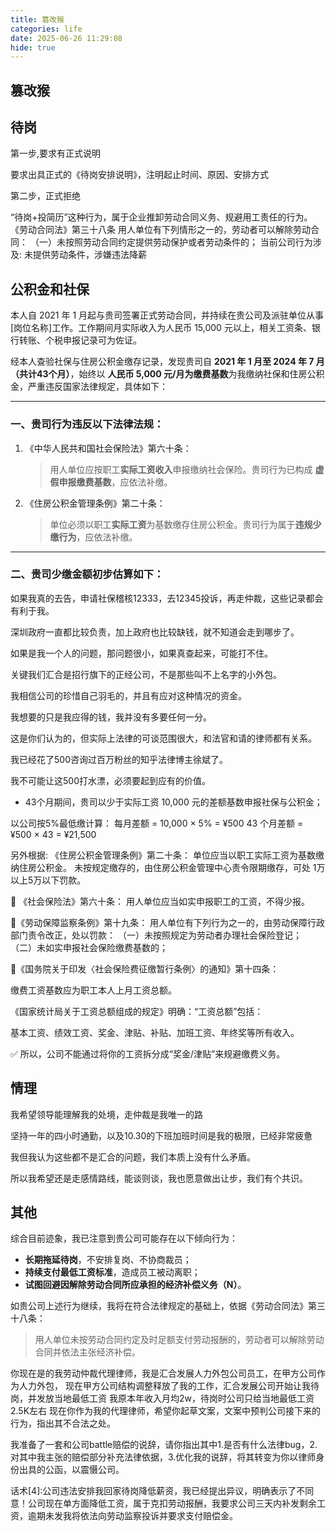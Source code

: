 ```yaml
---
title: 篡改猴
categories: life
date: 2025-06-26 11:29:08
hide: true
---
```


## 篡改猴




## 待岗

第一步,要求有正式说明

要求出具正式的《待岗安排说明》，注明起止时间、原因、安排方式

第二步，正式拒绝

“待岗+投简历”这种行为，属于企业推卸劳动合同义务、规避用工责任的行为。
《劳动合同法》第三十八条
用人单位有下列情形之一的，劳动者可以解除劳动合同：
（一）未按照劳动合同约定提供劳动保护或者劳动条件的；
当前公司行为涉及:
未提供劳动条件，涉嫌违法降薪

## 公积金和社保

本人自 2021 年 1 月起与贵司签署正式劳动合同，并持续在贵公司及派驻单位从事[岗位名称]工作。工作期间月实际收入为人民币 15,000 元以上，相关工资条、银行转账、个税申报记录可为佐证。

经本人查验社保与住房公积金缴存记录，发现贵司自 **2021 年 1 月至 2024 年 7 月（共计43个月）**，始终以 **人民币 5,000 元/月为缴费基数**为我缴纳社保和住房公积金，严重违反国家法律规定，具体如下：

---

### 一、贵司行为违反以下法律法规：

1. 《中华人民共和国社会保险法》第六十条：  
   > 用人单位应按职工**实际工资收入**申报缴纳社会保险。贵司行为已构成 **虚假申报缴费基数**，应依法补缴。

2. 《住房公积金管理条例》第二十条：  
   > 单位必须以职工**实际工资**为基数缴存住房公积金。贵司行为属于**违规少缴行为**，应依法补缴。

---

### 二、贵司少缴金额初步估算如下：

如果我真的去告，申请社保稽核12333，去12345投诉，再走仲裁，这些记录都会有利于我。

深圳政府一直都比较负责，加上政府也比较缺钱，就不知道会走到哪步了。

如果是我一个人的问题，那问题很小，如果真查起来，可能打不住。

关键我们汇合是招行旗下的正经公司，不是那些叫不上名字的小外包。

我相信公司的珍惜自己羽毛的，并且有应对这种情况的资金。

我想要的只是我应得的钱，我并没有多要任何一分。

这是你们认为的，但实际上法律的可谈范围很大，和法官和请的律师都有关系。

我已经花了500咨询过百万粉丝的知乎法律博主徐斌了。

我不可能让这500打水漂，必须要起到应有的价值。


- 43个月期间，贵司以少于实际工资 10,000 元的差额基数申报社保与公积金；

以公司按5%最低缴计算：
每月差额 = 10,000 × 5% = ¥500
43 个月差额 = ¥500 × 43 = ¥21,500


另外根据:
《住房公积金管理条例》第二十条：
单位应当以职工实际工资为基数缴纳住房公积金。
未按规定缴存的，由住房公积金管理中心责令限期缴存，可处 1万以上5万以下罚款。


🔹 《社会保险法》第六十条：
用人单位应当如实申报职工的工资，不得少报。

🔹《劳动保障监察条例》第十九条：
用人单位有下列行为之一的，由劳动保障行政部门责令改正，处以罚款：
（一）未按照规定为劳动者办理社会保险登记；
（二）未如实申报社会保险缴费基数的；

🔹《国务院关于印发〈社会保险费征缴暂行条例〉的通知》第十四条：

缴费工资基数应为职工本人上月工资总额。

《国家统计局关于工资总额组成的规定》明确：“工资总额”包括：

基本工资、绩效工资、奖金、津贴、补贴、加班工资、年终奖等所有收入。

✅ 所以，公司不能通过将你的工资拆分成“奖金/津贴”来规避缴费义务。

## 情理

我希望领导能理解我的处境，走仲裁是我唯一的路

坚持一年的四小时通勤，以及10.30的下班加班时间是我的极限，已经非常疲惫

我但我认为这些都不是汇合的问题，我们本质上没有什么矛盾。

所以我希望还是走感情路线，能谈则谈，我也愿意做出让步，我们有个共识。

## 其他

综合目前迹象，我已注意到贵公司可能存在以下倾向行为：

- **长期拖延待岗**，不安排复岗、不协商裁员；
- **持续支付最低工资标准**，造成员工被动离职；
- **试图回避因解除劳动合同所应承担的经济补偿义务（N）**。

如贵公司上述行为继续，我将在符合法律规定的基础上，依据《劳动合同法》第三十八条：

> 用人单位未按劳动合同约定及时足额支付劳动报酬的，劳动者可以解除劳动合同并依法主张经济补偿。


你现在是的我劳动仲裁代理律师，我是汇合发展人力外包公司员工，在甲方公司作为人力外包，
现在甲方公司结构调整释放了我的工作，汇合发展公司开始让我待岗，并发放当地最低工资
我原本年收入月均2w，待岗时公司只给当地最低工资2.5K左右
现在你作为我的代理律师，希望你起草文案，文案中预判公司接下来的行为，指出其不合法之处。



我准备了一套和公司battle赔偿的说辞，请你指出其中1.是否有什么法律bug，2.对其中我主张的赔偿部分补充法律依据，3.优化我的说辞，将其转变为你以律师身份出具的公函，以震慑公司。


话术[4]:公司违法安排我回家待岗降低薪资，我已经提出异议，明确表示了不同意！公司现在单方面降低工资，属于克扣劳动报酬，我要求公司三天内补发剩余工资，逾期未发我将依法向劳动监察投诉并要求支付赔偿金。